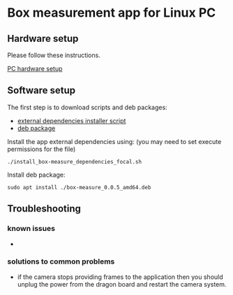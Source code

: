 # Box measurement app for Linux PC
## Hardware setup
Please follow these instructions.

[PC hardware setup](https://wiki.analog.com/resources/eval/user-guides/ad-96tof1-ebz/ug_linux)

## Software setup

The first step is to download scripts and deb packages:
- [external dependencies installer script](https://github.com/robotics-ai/tof_process_public/blob/main/box_measure/PC/install_box-measure_dependencies_focal.sh)
- [deb package](https://github.com/robotics-ai/tof_process_public/blob/main/box_measure/PC/box-measure_0.0.5_amd64.deb)

Install the app external dependencies using: (you may need to set execute permissions for the file)
```
./install_box-measure_dependencies_focal.sh
```

Install deb package:
```
sudo apt install ./box-measure_0.0.5_amd64.deb
```

## Troubleshooting
### known issues
-
### solutions to common problems
- if the camera stops providing frames to the application then you should unplug the power from the dragon board and restart the camera system.
